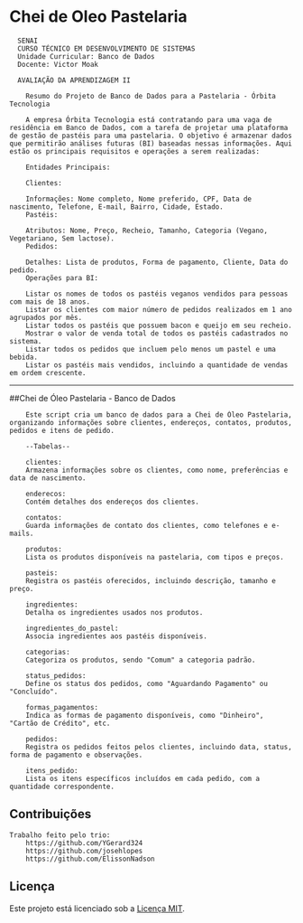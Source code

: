 # Chei de Oleo Pastelaria

      SENAI 
      CURSO TÉCNICO EM DESENVOLVIMENTO DE SISTEMAS 
      Unidade Curricular: Banco de Dados 
      Docente: Victor Moak
      
      AVALIAÇÃO DA APRENDIZAGEM II

        Resumo do Projeto de Banco de Dados para a Pastelaria - Órbita Tecnologia

        A empresa Órbita Tecnologia está contratando para uma vaga de residência em Banco de Dados, com a tarefa de projetar uma plataforma de gestão de pastéis para uma pastelaria. O objetivo é armazenar dados que permitirão análises futuras (BI) baseadas nessas informações. Aqui estão os principais requisitos e operações a serem realizadas:

        Entidades Principais:

        Clientes:

        Informações: Nome completo, Nome preferido, CPF, Data de nascimento, Telefone, E-mail, Bairro, Cidade, Estado.
        Pastéis:

        Atributos: Nome, Preço, Recheio, Tamanho, Categoria (Vegano, Vegetariano, Sem lactose).
        Pedidos:

        Detalhes: Lista de produtos, Forma de pagamento, Cliente, Data do pedido.
        Operações para BI:

        Listar os nomes de todos os pastéis veganos vendidos para pessoas com mais de 18 anos.
        Listar os clientes com maior número de pedidos realizados em 1 ano agrupados por mês.
        Listar todos os pastéis que possuem bacon e queijo em seu recheio.
        Mostrar o valor de venda total de todos os pastéis cadastrados no sistema.
        Listar todos os pedidos que incluem pelo menos um pastel e uma bebida.
        Listar os pastéis mais vendidos, incluindo a quantidade de vendas em ordem crescente.
-------------------------------------------------------------------------------------------------------------------------------------------------------------------                     
##Chei de Óleo Pastelaria - Banco de Dados

        Este script cria um banco de dados para a Chei de Óleo Pastelaria, organizando informações sobre clientes, endereços, contatos, produtos, pedidos e itens de pedido.

        --Tabelas--

        clientes:
        Armazena informações sobre os clientes, como nome, preferências e data de nascimento.

        enderecos:
        Contém detalhes dos endereços dos clientes.

        contatos:
        Guarda informações de contato dos clientes, como telefones e e-mails.

        produtos:
        Lista os produtos disponíveis na pastelaria, com tipos e preços.

        pasteis:
        Registra os pastéis oferecidos, incluindo descrição, tamanho e preço.

        ingredientes:
        Detalha os ingredientes usados nos produtos.

        ingredientes_do_pastel:
        Associa ingredientes aos pastéis disponíveis.

        categorias:
        Categoriza os produtos, sendo "Comum" a categoria padrão.

        status_pedidos:
        Define os status dos pedidos, como "Aguardando Pagamento" ou "Concluído".

        formas_pagamentos:
        Indica as formas de pagamento disponíveis, como "Dinheiro", "Cartão de Crédito", etc.

        pedidos:
        Registra os pedidos feitos pelos clientes, incluindo data, status, forma de pagamento e observações.

        itens_pedido:
        Lista os itens específicos incluídos em cada pedido, com a quantidade correspondente.

## Contribuições

    Trabalho feito pelo trio:
        https://github.com/YGerard324
        https://github.com/josehlopes
        https://github.com/ElissonNadson
        
## Licença
Este projeto está licenciado sob a [Licença MIT](LICENSE).

